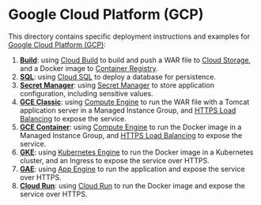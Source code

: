 # Google Cloud Platform (GCP)

This directory contains specific deployment instructions and examples for [Google Cloud Platform (GCP)](https://cloud.google.com):

1. [**Build**](build/README.md): using [Cloud Build](https://cloud.google.com/cloud-build/) to build and push a WAR file to [Cloud Storage](https://cloud.google.com/storage/), and a Docker image to [Container Registry](https://cloud.google.com/container-registry/).
2. [**SQL**](sql/README.md): using [Cloud SQL](https://cloud.google.com/sql/) to deploy a database for persistence.
3. [**Secret Manager**](secret-manager/README.md): using [Secret Manager](https://cloud.google.com/secret-manager) to store application configuration, including sensitive values.
4. [**GCE Classic**](gce-classic/README.md): using [Compute Engine](https://cloud.google.com/compute/) to run the WAR file with a Tomcat application server in a Managed Instance Group, and [HTTPS Load Balancing](https://cloud.google.com/load-balancing/) to expose the service.
5. [**GCE Container**](gce-container/README.md): using [Compute Engine](https://cloud.google.com/compute/) to run the Docker image in a Managed Instance Group, and [HTTPS Load Balancing](https://cloud.google.com/load-balancing/) to expose the service.
6. [**GKE**](gke/README.md): using [Kubernetes Engine](https://cloud.google.com/kubernetes-engine/) to run the Docker image in a Kubernetes cluster, and an Ingress to expose the service over HTTPS.
7. [**GAE**](gae/README.md): using [App Engine](https://cloud.google.com/appengine/) to run the application and expose the service over HTTPS.
8. [**Cloud Run**](cloudrun/README.md): using [Cloud Run](https://cloud.google.com/run) to run the Docker image and expose the service over HTTPS.
